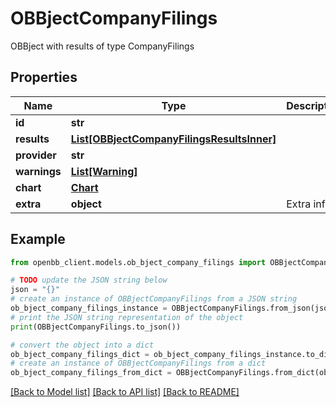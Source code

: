# OBBjectCompanyFilings

OBBject with results of type CompanyFilings

## Properties

Name | Type | Description | Notes
------------ | ------------- | ------------- | -------------
**id** | **str** |  | [optional] 
**results** | [**List[OBBjectCompanyFilingsResultsInner]**](OBBjectCompanyFilingsResultsInner.md) |  | [optional] 
**provider** | **str** |  | [optional] 
**warnings** | [**List[Warning]**](Warning.md) |  | [optional] 
**chart** | [**Chart**](Chart.md) |  | [optional] 
**extra** | **object** | Extra info. | [optional] 

## Example

```python
from openbb_client.models.ob_bject_company_filings import OBBjectCompanyFilings

# TODO update the JSON string below
json = "{}"
# create an instance of OBBjectCompanyFilings from a JSON string
ob_bject_company_filings_instance = OBBjectCompanyFilings.from_json(json)
# print the JSON string representation of the object
print(OBBjectCompanyFilings.to_json())

# convert the object into a dict
ob_bject_company_filings_dict = ob_bject_company_filings_instance.to_dict()
# create an instance of OBBjectCompanyFilings from a dict
ob_bject_company_filings_from_dict = OBBjectCompanyFilings.from_dict(ob_bject_company_filings_dict)
```
[[Back to Model list]](../README.md#documentation-for-models) [[Back to API list]](../README.md#documentation-for-api-endpoints) [[Back to README]](../README.md)


